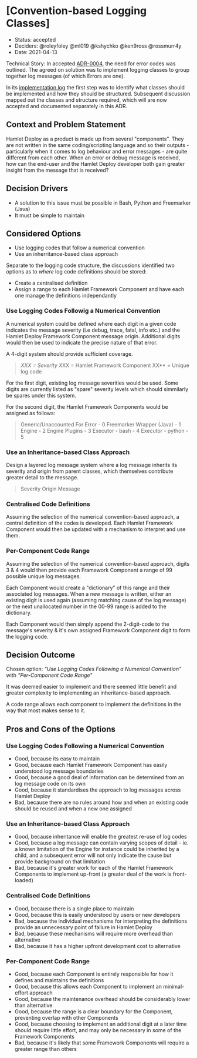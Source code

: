 # [Convention-based Logging Classes]

* Status: accepted
* Deciders: @roleyfoley @ml019 @kshychko @ken9ross @rossmurr4y
* Date: 2021-04-13

Technical Story:
In accepted [ADR-0004](./0004-provide-error-codes-on-handled-exception.md), the need for error codes was outlined. The agreed on solution was to implement logging classes to group together log messages (of which Errors are one). 

In its [implementation log](https://github.com/hamlet-io/architectural-decision-log/issues/7) the first step was to identify what classes should be implemented and how they should be structured. Subsequent discussion mapped out the classes and structure required, which will are now accepted and documented separately in this ADR.

## Context and Problem Statement

Hamlet Deploy as a product is made up from several "components". They are not written in the same coding/scripting language and so their outputs - particularly when it comes to log behaviour and error messages - are quite different from each other. When an error or debug message is received, how can the end-user and the Hamlet Deploy developer both gain greater insight from the message that is received?

## Decision Drivers <!-- optional -->

* A solution to this issue must be possible in Bash, Python and Freemarker (Java)
* It must be simple to maintain

## Considered Options

* Use logging codes that follow a numerical convention
* Use an inherritance-based class approach

Separate to the logging code structure, the discussions identified two options as to _where_ log code definitions should be stored:

* Create a centralised definition
* Assign a range to each Hamlet Framework Component and have each one manage the definitions independantly

### Use Logging Codes Followig a Numerical Convention

A numerical system could be defined where each digit in a given code indicates the message severity (i.e debug, trace, fatal, info etc.) and the Hamlet Deploy Framework Component message origin. Additional digits would then be used to indicate the precise nature of that error.

A 4-digit system should provide sufficient coverage.

> *XXX = Severity
> X*XX = Hamlet Framework Component
> XX** = Unique log code

For the first digit, existing log message severities would be used. Some digits are currently listed as "spare" severity levels which should simmilarly be spares under this system.

For the second digit, the Hamlet Framework Components would be assigned as follows:

> Generic/Unaccounted For Error - 0
> Freemarker Wrapper (Java) - 1
> Engine - 2
> Engine Plugins - 3
> Executor - bash - 4
> Executor - python - 5

### Use an Inheritance-based Class Approach

Design a layered log message system where a log message inherits its severity and origin from parent classes, which themselves contribute greater detail to the message.

> Severity
>   Origin
>     Message

### Centralised Code Definitions

Assuming the selection of the numerical convention-based approach, a central definition of the codes is developed. Each Hamlet Framework Component would then be updated with a mechanism to interpret and use them.

### Per-Component Code Range

Assuming the selection of the numerical convention-based approach, digits 3 & 4 would then provide each Framework Component a range of 99 possible unique log messages.

Each Component would create a "dictionary" of this range and their associated log messages. When a new message is written, either an existing digit is used again (assuming matching cause of the log message) or the next unallocated number in the 00-99 range is added to the dictionary.

Each Component would then simply append the 2-digit-code to the message's severity & it's own assigned Framework Component digit to form the logging code.

## Decision Outcome

Chosen option:  _"Use Logging Codes Following a Numerical Convention"_ with _"Per-Component Code Range"_

It was deemed easier to implement and there seemed little benefit and greater complexity to implementing an inheritance-based approach. 

A code range allows each component to implement the definitions in the way that most makes sense to it.

## Pros and Cons of the Options

### Use Logging Codes Following a Numerical Convention

* Good, because its easy to maintain
* Good, because each Hamlet Framework Component has easily understood log message boundaries
* Good, because a good deal of information can be determined from an log message code on its own
* Good, because it standardises the approach to log messages across Hamlet Deploy
* Bad, because there are no rules around how and when an existing code should be reused and when a new one assigned

### Use an Inheritance-based Class Approach

* Good, because inheritance will enable the greatest re-use of log codes
* Good, because a log message can contain varying scopes of detail - ie. a known limitation of the Engine for instance could be inherited by a child, and a subsequent error will not only indicate the cause but provide background on that limitation
* Bad, because it's greater work for each of the Hamlet Framework Components to implement up-front (a greater deal of the work is front-loaded)

### Centralised Code Definitions

* Good, because there is a single place to maintain
* Good, because this is easily understood by users or new developers
* Bad, because the individual mechanisms for interpreting the definitions provide an unnecessary point of failure in Hamlet Deploy
* Bad, because these mechanisms will require more overhead than alternative
* Bad, because it has a higher upfront development cost to alternative

### Per-Component Code Range

* Good, because each Component is entirely responsible for how it defines and maintains the definitions
* Good, because this allows each Component to implement an minimal-effort approach
* Good, because the maintenance overhead should be considerably lower than alternative
* Good, because the range is a clear boundary for the Component, preventing overlap with other Components
* Good, because choosing to implement an additional digit at a later time should require little effort, and may only be necessary in some of the Framework Components
* Bad, because it's likely that some Framework Components will require a greater range than others
